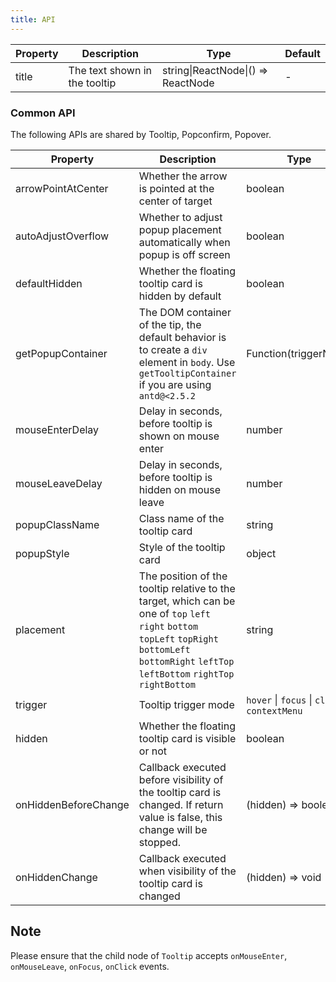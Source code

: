 ```yaml
---
title: API
---
```


| Property | Description                   | Type                               | Default |
| -------- | ----------------------------- | ---------------------------------- | ------- |
| title    | The text shown in the tooltip | string\|ReactNode\|() => ReactNode | -       |

### Common API

The following APIs are shared by Tooltip, Popconfirm, Popover.

| Property | Description | Type | Default |
| --- | --- | --- | --- |
| arrowPointAtCenter | Whether the arrow is pointed at the center of target | boolean | `false` |
| autoAdjustOverflow | Whether to adjust popup placement automatically when popup is off screen | boolean | `true` |
| defaultHidden | Whether the floating tooltip card is hidden by default | boolean | `true` |
| getPopupContainer | The DOM container of the tip, the default behavior is to create a `div` element in `body`. Use `getTooltipContainer` if you are using `antd@<2.5.2` | Function(triggerNode) | () => document.body |
| mouseEnterDelay | Delay in seconds, before tooltip is shown on mouse enter | number | 0 |
| mouseLeaveDelay | Delay in seconds, before tooltip is hidden on mouse leave | number | 0.1 |
| popupClassName | Class name of the tooltip card | string |  |
| popupStyle | Style of the tooltip card | object |  |
| placement | The position of the tooltip relative to the target, which can be one of `top` `left` `right` `bottom` `topLeft` `topRight` `bottomLeft` `bottomRight` `leftTop` `leftBottom` `rightTop` `rightBottom` | string | `top` |
| trigger | Tooltip trigger mode | `hover` \| `focus` \| `click` \| `contextMenu` | `hover` |
| hidden | Whether the floating tooltip card is visible or not | boolean | `true` |
| onHiddenBeforeChange | Callback executed before visibility of the tooltip card is changed. If return value is false, this change will be stopped. | (hidden) => boolean | |
| onHiddenChange | Callback executed when visibility of the tooltip card is changed | (hidden) => void | - |

## Note

Please ensure that the child node of `Tooltip` accepts `onMouseEnter`, `onMouseLeave`, `onFocus`, `onClick` events.
